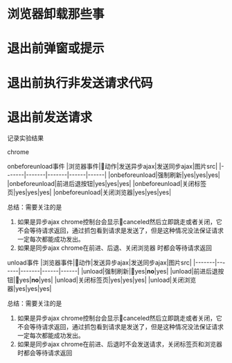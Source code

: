 # 浏览器卸载那些事

# 退出前弹窗或提示

# 退出前执行非发送请求代码

# 退出前发送请求

记录实验结果

chrome

onbeforeunload事件
|浏览器事件|动作|发送异步ajax|发送同步ajax|图片src|
|-------|-------|-------|------|------|
|onbeforeunload|强制刷新|yes|yes|yes|
|onbeforeunload|前进后退按钮|yes|yes|yes|
|onbeforeunload|关闭标签页|yes|yes|yes|
|onbeforeunload|关闭浏览器|yes|yes|yes|

总结：需要关注的是
1. 如果是异步ajax chrome控制台会显示canceled然后立即跳走或者关闭，它不会等待请求返回，通过抓包看到请求是发送了，但是这种情况没法保证请求一定每次都能成功发出。
2. 如果是同步ajax chrome在前进、后退、关闭浏览器 时都会等待请求返回


unload事件
|浏览器事件|动作|发送异步ajax|发送同步ajax|图片src|
|-------|-------|-------|------|------|
|unload|强制刷新|yes|**no**|yes|
|unload|前进后退按钮|yes|**no**|yes|
|unload|关闭标签页|yes|yes|yes|
|unload|关闭浏览器|yes|yes|yes|

总结：需要关注的是
1. 如果是异步ajax chrome控制台会显示canceled然后立即跳走或者关闭，它不会等待请求返回，通过抓包看到请求是发送了，但是这种情况没法保证请求一定每次都能成功发出。
2. 如果是同步ajax chrome在前进、后退时不会发送请求，关闭标签页和浏览器 时都会等待请求返回
